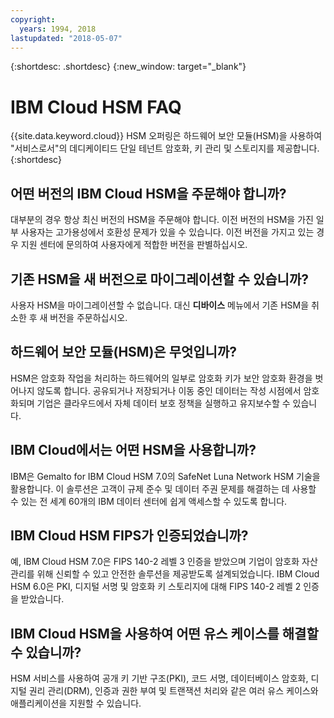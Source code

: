 ```yaml
---
copyright:
  years: 1994, 2018
lastupdated: "2018-05-07"
---
```


{:shortdesc: .shortdesc}
{:new_window: target="_blank"}

# IBM Cloud HSM FAQ
{{site.data.keyword.cloud}} HSM 오퍼링은 하드웨어 보안 모듈(HSM)을 사용하여 "서비스로서"의 데디케이티드 단일 테넌트 암호화, 키 관리 및 스토리지를 제공합니다.
{:shortdesc}

## 어떤 버전의 IBM Cloud HSM을 주문해야 합니까?
대부분의 경우 항상 최신 버전의 HSM을 주문해야 합니다. 이전 버전의 HSM을 가진 일부 사용자는 고가용성에서 호환성 문제가 있을 수 있습니다. 이전 버전을 가지고 있는 경우 지원 센터에 문의하여 사용자에게 적합한 버전을 판별하십시오. 

## 기존 HSM을 새 버전으로 마이그레이션할 수 있습니까?
사용자 HSM을 마이그레이션할 수 없습니다. 대신 **디바이스** 메뉴에서 기존 HSM을 취소한 후 새 버전을 주문하십시오. 

## 하드웨어 보안 모듈(HSM)은 무엇입니까?
HSM은 암호화 작업을 처리하는 하드웨어의 일부로 암호화 키가 보안 암호화 환경을 벗어나지 않도록 합니다. 공유되거나 저장되거나 이동 중인 데이터는 작성 시점에서 암호화되며 기업은 클라우드에서 자체 데이터 보호 정책을 실행하고 유지보수할 수 있습니다.  

## IBM Cloud에서는 어떤 HSM을 사용합니까? 
IBM은 Gemalto for IBM Cloud HSM 7.0의 SafeNet Luna Network HSM 기술을 활용합니다. 이 솔루션은 고객이 규제 준수 및 데이터 주권 문제를 해결하는 데 사용할 수 있는 전 세계 60개의 IBM 데이터 센터에 쉽게 액세스할 수 있도록 합니다.  

## IBM Cloud HSM FIPS가 인증되었습니까? 
예, IBM Cloud HSM 7.0은 FIPS 140-2 레벨 3 인증을 받았으며 기업이 암호화 자산 관리를 위해 신뢰할 수 있고 안전한 솔루션을 제공받도록 설계되었습니다. IBM Cloud HSM 6.0은 PKI, 디지털 서명 및 암호화 키 스토리지에 대해 FIPS 140-2 레벨 2 인증을 받았습니다.  

## IBM Cloud HSM을 사용하여 어떤 유스 케이스를 해결할 수 있습니까?
HSM 서비스를 사용하여 공개 키 기반 구조(PKI), 코드 서명, 데이터베이스 암호화, 디지털 권리 관리(DRM), 인증과 권한 부여 및 트랜잭션 처리와 같은 여러 유스 케이스와 애플리케이션을 지원할 수 있습니다. 
